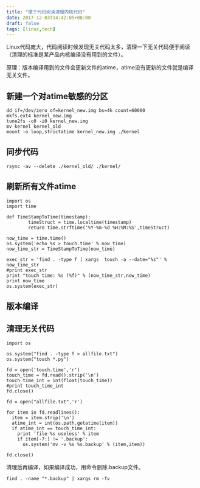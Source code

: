 ```yaml
---
title: "便于代码阅读清理内核代码"
date: 2017-12-03T14:42:05+08:00
draft: false
tags: [linux,tech]
---
```


Linux代码庞大，代码阅读时候发现无关代码太多，清理一下无关代码便于阅读（清理的标准是某产品内核编译没有用到的文件）。

原理：版本编译用到的文件会更新文件的atime，atime没有更新的文件就是编译无关文件。

<!--more-->

## 新建一个对atime敏感的分区

```
dd if=/dev/zero of=kernel_new.img bs=4k count=60000
mkfs.ext4 kernel_new.img
tune2fs -c0 -i0 kernel_new.img
mv kernel kernel_old
mount -o loop,strictatime kernel_new.img ./kernel
```

## 同步代码

```
rsync -av --delete ./kernel_old/ ./kernel/
```

## 刷新所有文件atime

```
import os
import time

def TimeStampToTime(timestamp):
        timeStruct = time.localtime(timestamp)
        return time.strftime('%Y-%m-%d %H:%M:%S',timeStruct)

now_time = time.time()
os.system('echo %s > touch.time' % now_time)
now_time_str = TimeStampToTime(now_time)

exec_str = 'find . -type f | xargs  touch -a --date="%s"' % now_time_str
#print exec_str
print "touch time: %s (%f)" % (now_time_str,now_time)
print now_time
os.system(exec_str)
```

## 版本编译

## 清理无关代码

```
import os

os.system("find . -type f > allfile.txt")
os.system("touch *.py")

fd = open('touch.time','r')
touch_time = fd.read().strip('\n')
touch_time_int = int(float(touch_time))
#print touch_time_int
fd.close()

fd = open("allfile.txt",'r')

for item in fd.readlines():
  item = item.strip('\n')
  atime_int = int(os.path.getatime(item))
  if atime_int == touch_time_int:
    print 'file %s useless' % item
    if item[-7:] != '.backup':
      os.system('mv -v %s %s.backup' % (item,item))

fd.close()
```

清理后再编译，如果编译成功，用命令删除.backup文件。

```
find . -name "*.backup" | xargs rm -fv
```

